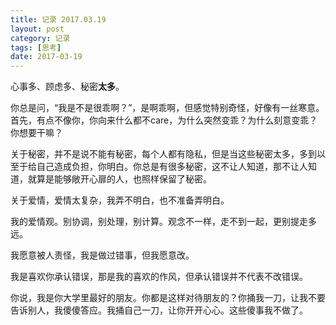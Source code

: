 ```yaml
---
title: 记录 2017.03.19
layout: post
category: 记录
tags: [思考]
date: 2017-03-19
---
```


心事多、顾虑多、秘密**太多**。

你总是问，“我是不是很乖啊？”，是啊乖啊，但感觉特别奇怪，好像有一丝寒意。首先，有点不像你，你向来什么都不care，为什么突然变乖？为什么刻意变乖？你想要干嘛？

关于秘密，并不是说不能有秘密，每个人都有隐私，但是当这些秘密太多，多到以至于给自己造成负担，你明白。你总是有很多秘密，这不让人知道，那不让人知道，就算是能够敞开心扉的人，也照样保留了秘密。

关于爱情，爱情太复杂，我弄不明白，也不准备弄明白。

我的爱情观。别协调，别处理，别计算。观念不一样，走不到一起，更别提走多远。

我愿意被人责怪，我是做过错事，但我愿意改。

我是喜欢你承认错误，那是我的喜欢的作风，但承认错误并不代表不改错误。

你说，我是你大学里最好的朋友。你都是这样对待朋友的？你捅我一刀，让我不要告诉别人，我傻傻答应。我捅自己一刀，让你开开心心。这些傻事我不做了。

<!---
“我想要举案齐眉的夫妻生活”
“你说要诚实的对待彼此”
“你说不喜欢和别人争”
“你说”

-->
